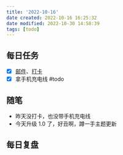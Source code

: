 ```yaml
---
title: '2022-10-16'
date created: 2022-10-16 16:25:32
date modified: 2022-10-30 14:58:39
tags: [todo]
---
```


## 每日任务

- [x] [邮件](https://email.ustc.edu.cn/coremail/)、[打卡](https://weixine.ustc.edu.cn/2020/login)
- [x] 拿手机充电线 #todo

## 随笔

- 昨天没打卡，也没带手机充电线
- 今天升级 1.0 了，好丑啊，蹲一手主题更新

## 每日复盘
